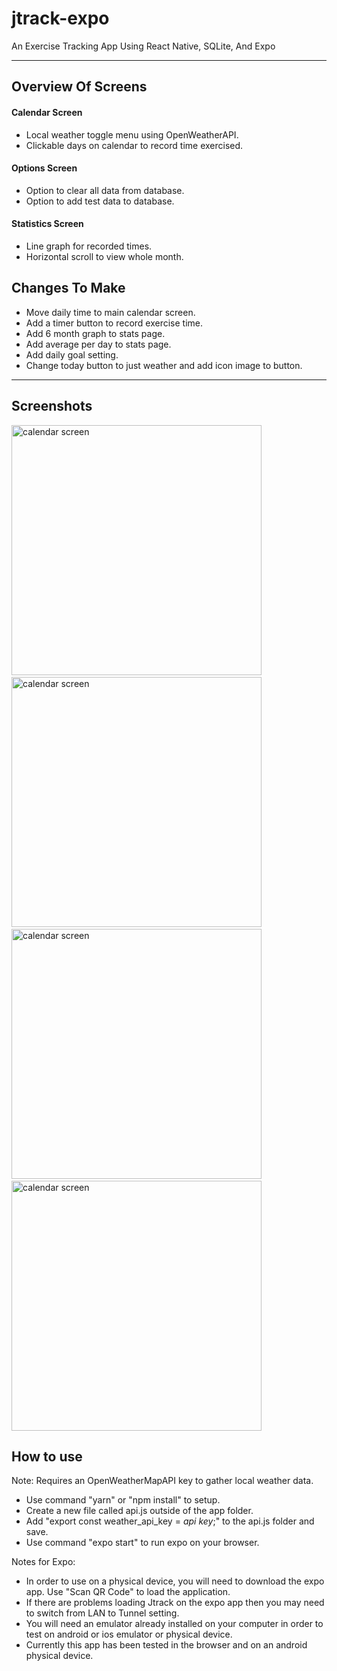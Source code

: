 # jtrack-expo
An Exercise Tracking App Using React Native, SQLite, And Expo

--- 

## Overview Of Screens

#### Calendar Screen
- Local weather toggle menu using OpenWeatherAPI.
- Clickable days on calendar to record time exercised.

#### Options Screen
- Option to clear all data from database.
- Option to add test data to database.

#### Statistics Screen
- Line graph for recorded times.
- Horizontal scroll to view whole month.

## Changes To Make
- Move daily time to main calendar screen.
- Add a timer button to record exercise time.
- Add 6 month graph to stats page.
- Add average per day to stats page.
- Add daily goal setting.
- Change today button to just weather and add icon image to button.

---

## Screenshots

<p float="left">
  <img src="https://github.com/kinern/jtrack-expo/blob/master/images/calendar_screen.png?raw=true"  height="400" alt="calendar screen"/>
  &nbsp;&nbsp;&nbsp;&nbsp;&nbsp;&nbsp;
  <img src="https://github.com/kinern/jtrack-expo/blob/master/images/calendar_screen_toggle.png?raw=true" height="400" alt="calendar screen"/>
  &nbsp;&nbsp;&nbsp;&nbsp;&nbsp;&nbsp;
  <img src="https://github.com/kinern/jtrack-expo/blob/master/images/options_screen.png?raw=true" height="400" alt="calendar screen"/>
  &nbsp;&nbsp;&nbsp;&nbsp;&nbsp;&nbsp;
  <img src="https://github.com/kinern/jtrack-expo/blob/master/images/stats_screen.png?raw=true" height="400" alt="calendar screen"/>
</p>

## How to use

Note: Requires an OpenWeatherMapAPI key to gather local weather data.
- Use command "yarn" or "npm install" to setup.
- Create a new file called api.js outside of the app folder.
- Add "export const weather_api_key = *api key*;" to the api.js folder and save.
- Use command "expo start" to run expo on your browser.

Notes for Expo:
- In order to use on a physical device, you will need to download the expo app. Use "Scan QR Code" to load the application. 
- If there are problems loading Jtrack on the expo app then you may need to switch from LAN to Tunnel setting.
- You will need an emulator already installed on your computer in order to test on android or ios emulator or physical device.
- Currently this app has been tested in the browser and on an android physical device.

